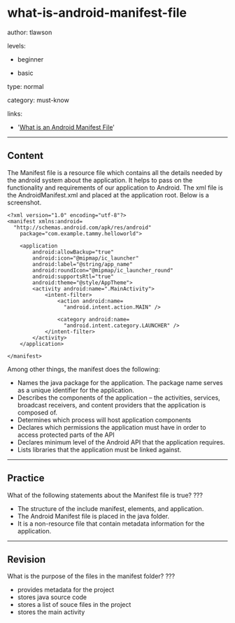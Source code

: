 # what-is-android-manifest-file
author: tlawson

levels:

  - beginner

  - basic

type: normal

category: must-know

links:

  - '[What is an Android Manifest File](https://javapapers.com/android/android-manifest/)'

---
## Content

The Manifest file is a resource file which contains all the details needed by the android system about the application. It helps to pass on the functionality and requirements of our application to Android. The xml file is the AndroidManifest.xml and placed at the application root.  Below is a screenshot. 

```
<?xml version="1.0" encoding="utf-8"?>
<manifest xmlns:android=
  "http://schemas.android.com/apk/res/android"
    package="com.example.tammy.helloworld">

    <application
        android:allowBackup="true"
        android:icon="@mipmap/ic_launcher"
        android:label="@string/app_name"
        android:roundIcon="@mipmap/ic_launcher_round"
        android:supportsRtl="true"
        android:theme="@style/AppTheme">
        <activity android:name=".MainActivity">
            <intent-filter>
                <action android:name=
                  "android.intent.action.MAIN" />

                <category android:name=
                  "android.intent.category.LAUNCHER" />
            </intent-filter>
        </activity>
    </application>

</manifest>
```

Among other things, the manifest does the following:
*	Names the java package for the application. The package name serves as a unique identifier for the application. 
*	Describes the components of the application – the activities, services, broadcast receivers, and content providers that the
  application is composed of. 
*	Determines which process will host application components
*	Declares which permissions the application must have in order to access protected parts of the API
*	Declares minimum level of the Android API that the application requires.
*	Lists libraries that the application must be linked against. 


---
## Practice

What of the following statements about the Manifest file is true?
???

* The structure of the include manifest, elements, and application.
* The Android Manifest file is placed in the java folder.
* It is a non-resource file that contain metadata information for the application. 

---
## Revision

What is the purpose of the files in the manifest folder?
???

* provides metadata for the project
* stores java source code
* stores a list of souce files in the project
* stores the main activity
